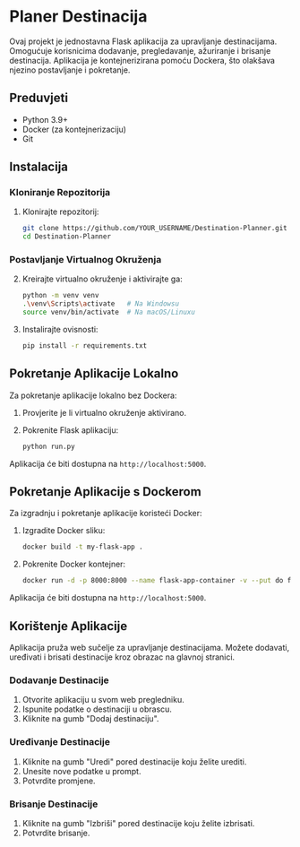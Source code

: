 # Planer Destinacija

Ovaj projekt je jednostavna Flask aplikacija za upravljanje destinacijama. Omogućuje korisnicima dodavanje, pregledavanje, ažuriranje i brisanje destinacija. Aplikacija je kontejnerizirana pomoću Dockera, što olakšava njezino postavljanje i pokretanje.

## Preduvjeti

- Python 3.9+
- Docker (za kontejnerizaciju)
- Git

## Instalacija

### Kloniranje Repozitorija

1. Klonirajte repozitorij:

    ```sh
    git clone https://github.com/YOUR_USERNAME/Destination-Planner.git
    cd Destination-Planner
    ```

### Postavljanje Virtualnog Okruženja

2. Kreirajte virtualno okruženje i aktivirajte ga:

    ```sh
    python -m venv venv
    .\venv\Scripts\activate   # Na Windowsu
    source venv/bin/activate  # Na macOS/Linuxu
    ```

3. Instalirajte ovisnosti:

    ```sh
    pip install -r requirements.txt
    ```

## Pokretanje Aplikacije Lokalno

Za pokretanje aplikacije lokalno bez Dockera:

1. Provjerite je li virtualno okruženje aktivirano.

2. Pokrenite Flask aplikaciju:

    ```sh
    python run.py
    ```

Aplikacija će biti dostupna na `http://localhost:5000`.

## Pokretanje Aplikacije s Dockerom

Za izgradnju i pokretanje aplikacije koristeći Docker:

1. Izgradite Docker sliku:

    ```sh
    docker build -t my-flask-app .
    ```

2. Pokrenite Docker kontejner:

    ```sh
    docker run -d -p 8000:8000 --name flask-app-container -v --put do file-- :/app/instance my-flask-app
    ```

Aplikacija će biti dostupna na `http://localhost:5000`.

## Korištenje Aplikacije

Aplikacija pruža web sučelje za upravljanje destinacijama. Možete dodavati, uređivati i brisati destinacije kroz obrazac na glavnoj stranici.

### Dodavanje Destinacije

1. Otvorite aplikaciju u svom web pregledniku.
2. Ispunite podatke o destinaciji u obrascu.
3. Kliknite na gumb "Dodaj destinaciju".

### Uređivanje Destinacije

1. Kliknite na gumb "Uredi" pored destinacije koju želite urediti.
2. Unesite nove podatke u prompt.
3. Potvrdite promjene.

### Brisanje Destinacije

1. Kliknite na gumb "Izbriši" pored destinacije koju želite izbrisati.
2. Potvrdite brisanje.
